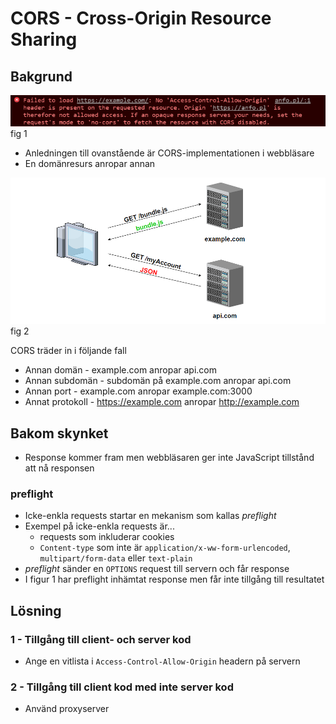# CORS - Cross-Origin Resource Sharing

## Bakgrund

<img src="images/cors-fail.png">
fig 1

* Anledningen till ovanstående är CORS-implementationen i webbläsare
* En domänresurs anropar annan

<img src="images/cors-fail2.png">
fig 2

CORS träder in i följande fall

* Annan domän - example.com anropar api.com
* Annan subdomän - subdomän på example.com anropar api.com
* Annan port - example.com anropar example.com:3000
* Annat protokoll - https://example.com anropar http://example.com

## Bakom skynket

* Response kommer fram men webbläsaren ger inte JavaScript tillstånd att nå responsen

### preflight

* Icke-enkla requests startar en mekanism som kallas *preflight*
* Exempel på icke-enkla requests är...
  * requests som inkluderar cookies
  * ```Content-type``` som inte är ```application/x-ww-form-urlencoded```, ```multipart/form-data``` eller ```text-plain```
* *preflight* sänder en ```OPTIONS``` request till servern och får response
* I figur 1 har preflight inhämtat response men får inte tillgång till resultatet

## Lösning

### 1 - Tillgång till client- och server kod

* Ange en vitlista i ```Access-Control-Allow-Origin``` headern på servern

### 2 - Tillgång till client kod med inte server kod

* Använd proxyserver

